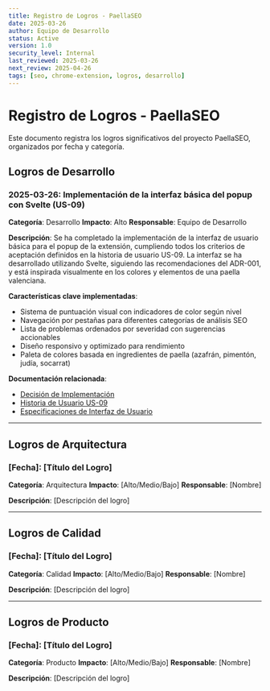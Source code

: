 ```yaml
---
title: Registro de Logros - PaellaSEO
date: 2025-03-26
author: Equipo de Desarrollo
status: Active
version: 1.0
security_level: Internal
last_reviewed: 2025-03-26
next_review: 2025-04-26
tags: [seo, chrome-extension, logros, desarrollo]
---
```


# Registro de Logros - PaellaSEO

Este documento registra los logros significativos del proyecto PaellaSEO, organizados por fecha y categoría.

## Logros de Desarrollo

### 2025-03-26: Implementación de la interfaz básica del popup con Svelte (US-09)

**Categoría**: Desarrollo
**Impacto**: Alto
**Responsable**: Equipo de Desarrollo

**Descripción**:
Se ha completado la implementación de la interfaz de usuario básica para el popup de la extensión, cumpliendo todos los criterios de aceptación definidos en la historia de usuario US-09. La interfaz se ha desarrollado utilizando Svelte, siguiendo las recomendaciones del ADR-001, y está inspirada visualmente en los colores y elementos de una paella valenciana.

**Características clave implementadas**:
- Sistema de puntuación visual con indicadores de color según nivel
- Navegación por pestañas para diferentes categorías de análisis SEO
- Lista de problemas ordenados por severidad con sugerencias accionables
- Diseño responsivo y optimizado para rendimiento
- Paleta de colores basada en ingredientes de paella (azafrán, pimentón, judía, socarrat)

**Documentación relacionada**:
- [Decisión de Implementación](/docs/PAELLASEO/technical/decision_US09.md)
- [Historia de Usuario US-09](/docs/PAELLASEO/management/user_stories.md)
- [Especificaciones de Interfaz de Usuario](/docs/PAELLASEO/technical/ui_specifications.md)

---

## Logros de Arquitectura

### [Fecha]: [Título del Logro]

**Categoría**: Arquitectura
**Impacto**: [Alto/Medio/Bajo]
**Responsable**: [Nombre]

**Descripción**:
[Descripción del logro]

---

## Logros de Calidad

### [Fecha]: [Título del Logro]

**Categoría**: Calidad
**Impacto**: [Alto/Medio/Bajo]
**Responsable**: [Nombre]

**Descripción**:
[Descripción del logro]

---

## Logros de Producto

### [Fecha]: [Título del Logro]

**Categoría**: Producto
**Impacto**: [Alto/Medio/Bajo]
**Responsable**: [Nombre]

**Descripción**:
[Descripción del logro] 